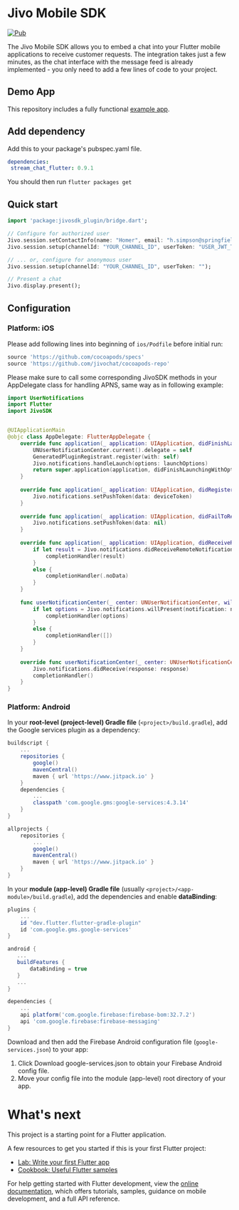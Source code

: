 Jivo Mobile SDK
=========================
[![Pub](https://img.shields.io/pub/v/stream_chat_flutter.svg)](https://pub.dartlang.org/packages/jivosdk_plugin)


The Jivo Mobile SDK allows you to embed a chat into your Flutter mobile applications to receive customer requests. The integration takes just a few minutes, as the chat interface with the message feed is already implemented - you only need to add a few lines of code to your project.

## Demo App

This repository includes a fully functional [example app](https://github.com/JivoChat/JivoSDK-FlutterDemo).

## Add dependency
Add this to your package's pubspec.yaml file.
```yaml
dependencies:
 stream_chat_flutter: 0.9.1
```
You should then run `flutter packages get`

## Quick start

```dart
import 'package:jivosdk_plugin/bridge.dart';

// Configure for authorized user
Jivo.session.setContactInfo(name: "Homer", email: "h.simpson@springfield.com", phone: "Simpson", brief: "Family guy");
Jivo.session.setup(channelId: "YOUR_CHANNEL_ID", userToken: "USER_JWT_TOKEN");

// ... or, configure for anonymous user
Jivo.session.setup(channelId: "YOUR_CHANNEL_ID", userToken: "");

// Present a chat
Jivo.display.present();
```

## Configuration

### Platform: iOS

Please add following lines into beginning of `ios/Podfile` before initial run:

```ruby
source 'https://github.com/cocoapods/specs'
source 'https://github.com/jivochat/cocoapods-repo'
```

Please make sure to call some corresponding JivoSDK methods
in your AppDelegate class for handling APNS, same way as in following example:

```swift
import UserNotifications
import Flutter
import JivoSDK


@UIApplicationMain
@objc class AppDelegate: FlutterAppDelegate {
    override func application(_ application: UIApplication, didFinishLaunchingWithOptions launchOptions: [UIApplication.LaunchOptionsKey: Any]?) -> Bool {
        UNUserNotificationCenter.current().delegate = self
        GeneratedPluginRegistrant.register(with: self)
        Jivo.notifications.handleLaunch(options: launchOptions)
        return super.application(application, didFinishLaunchingWithOptions: launchOptions)
    }
    
    override func application(_ application: UIApplication, didRegisterForRemoteNotificationsWithDeviceToken deviceToken: Data) {
        Jivo.notifications.setPushToken(data: deviceToken)
    }
    
    override func application(_ application: UIApplication, didFailToRegisterForRemoteNotificationsWithError error: Error) {
        Jivo.notifications.setPushToken(data: nil)
    }
    
    override func application(_ application: UIApplication, didReceiveRemoteNotification userInfo: [AnyHashable : Any], fetchCompletionHandler completionHandler: @escaping (UIBackgroundFetchResult) -> Void) {
        if let result = Jivo.notifications.didReceiveRemoteNotification(userInfo: userInfo) {
            completionHandler(result)
        }
        else {
            completionHandler(.noData)
        }
    }
    
    func userNotificationCenter(_ center: UNUserNotificationCenter, willPresent notification: UNNotification, withCompletionHandler completionHandler: @escaping (UNNotificationPresentationOptions) -> Void) {
        if let options = Jivo.notifications.willPresent(notification: notification, preferableOptions: .banner) {
            completionHandler(options)
        }
        else {
            completionHandler([])
        }
    }
    
    override func userNotificationCenter(_ center: UNUserNotificationCenter, didReceive response: UNNotificationResponse, withCompletionHandler completionHandler: @escaping () -> Void) {
        Jivo.notifications.didReceive(response: response)
        completionHandler()
    }
}
```

### Platform: Android

In your **root-level (project-level) Gradle file** (`<project>/build.gradle`), add the Google services plugin as a dependency:

```gradle
buildscript {
    ...
    repositories {
        google()
        mavenCentral()
        maven { url 'https://www.jitpack.io' }
    }
    dependencies {
        ...
        classpath 'com.google.gms:google-services:4.3.14'
    }
}

allprojects {
    repositories {
        ...
        google()
        mavenCentral()
        maven { url 'https://www.jitpack.io' }
    }
}
```

In your **module (app-level) Gradle file** (usually `<project>/<app-module>/build.gradle`), add the dependencies and enable **dataBinding**:

```gradle
plugins {
    ...
    id "dev.flutter.flutter-gradle-plugin"
    id 'com.google.gms.google-services'
}

android {
   ...
   buildFeatures {
       dataBinding = true
   }
   ...
}

dependencies {
    ...
    api platform('com.google.firebase:firebase-bom:32.7.2')
    api 'com.google.firebase:firebase-messaging'
}
```
Download and then add the Firebase Android configuration file (`google-services.json`) to your app:
1. Click Download google-services.json to obtain your Firebase Android config file.
2. Move your config file into the module (app-level) root directory of your app.

# What's next

This project is a starting point for a Flutter application.

A few resources to get you started if this is your first Flutter project:

- [Lab: Write your first Flutter app](https://docs.flutter.dev/get-started/codelab)
- [Cookbook: Useful Flutter samples](https://docs.flutter.dev/cookbook)

For help getting started with Flutter development, view the
[online documentation](https://docs.flutter.dev/), which offers tutorials,
samples, guidance on mobile development, and a full API reference.
